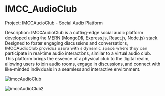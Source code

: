 # IMCC_AudioClub

Project: IMCCAudioClub - Social Audio Platform

Description:
IMCCAudioClub is a cutting-edge social audio platform developed using the MERN (MongoDB, Express.js, React.js, Node.js) stack. Designed to foster engaging discussions and conversations, IMCCAudioClub provides users with a dynamic space where they can participate in real-time audio interactions, similar to a virtual audio club. This platform brings the essence of a physical club to the digital realm, allowing users to join audio rooms, engage in discussions, and connect with like-minded individuals in a seamless and interactive environment.


![imccAudioClub](https://github.com/Gajukanade/IMCC_AudioClub/assets/73280285/1af5dc80-17e5-41f6-8bd1-2bc3067f315c)

![imccAudioClub2](https://github.com/Gajukanade/IMCC_AudioClub/assets/73280285/ff17a27a-4479-40ea-96c4-e6558a73f40e)
